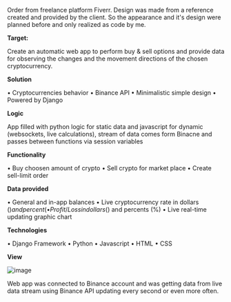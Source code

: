 Order from freelance platform Fiverr. Design was made from a reference created and provided by the client. So the appearance and it's design were planned before and only realized as code by me.

**Target:**

Create an automatic web app to perform buy & sell options and provide data for
observing the changes and the movement directions of the chosen cryptocurrency.

**Solution**

• Cryptocurrencies behavior
• Binance API
• Minimalistic simple design
• Powered by Django

**Logic**

App filled with python logic for static data 
and javascript for dynamic (websockets, 
live calculations), stream of data comes 
form Binacne and passes between 
functions via session variables

**Functionality**

• Buy choosen amount of crypto
• Sell crypto for market place
• Create sell-limit order

**Data provided**

• General and in-app balances
• Live cryptocurrency rate in dollars ($) and 
percent (%)
• Profit / Loss in dollars ($) and percents (%)
• Live real-time updating graphic chart

**Technologies**

• Django Framework
• Python
• Javascript
• HTML
• CSS

**View**

![image](https://github.com/yankee-co/trade-app/assets/72886859/7a47e822-41ec-4833-960d-9dfd1e380da8)

Web app was connected to Binance account and was getting data from live data stream using Binance API updating every second or even more often.
